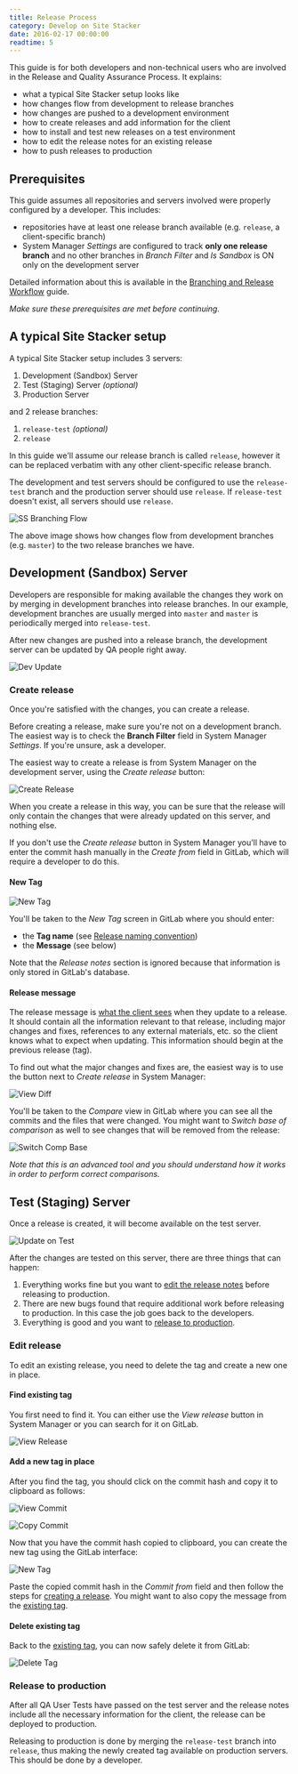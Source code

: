 ```yaml
---
title: Release Process
category: Develop on Site Stacker
date: 2016-02-17 00:00:00
readtime: 5
---
```


This guide is for both developers and non-technical users who are involved in the Release and Quality Assurance Process. It explains:

- what a typical Site Stacker setup looks like
- how changes flow from development to release branches
- how changes are pushed to a development environment
- how to create releases and add information for the client
- how to install and test new releases on a test environment
- how to edit the release notes for an existing release
- how to push releases to production

## Prerequisites

This guide assumes all repositories and servers involved were properly configured by a developer. This includes:

- repositories have at least one release branch available (e.g. `release`, a client-specific branch)
- System Manager *Settings* are configured to track **only one release branch** and no other branches in *Branch Filter* and *Is Sandbox* is ON only on the development server

Detailed information about this is available in the [Branching and Release Workflow](branching-and-release-workflow) guide.

*Make sure these prerequisites are met before continuing.*

## A typical Site Stacker setup

A typical Site Stacker setup includes 3 servers:

1. Development (Sandbox) Server
2. Test (Staging) Server *(optional)*
3. Production Server

and 2 release branches:

1. `release-test` *(optional)*
2. `release`

In this guide we'll assume our release branch is called `release`, however it can be replaced verbatim with any other client-specific release branch.

The development and test servers should be configured to use the `release-test` branch and the production server should use `release`. If `release-test` doesn't exist, all servers should use `release`.

![SS Branching Flow](https://git.sitestacker.com/sitestacker/docs/uploads/56f5d9bc7e64b8a6bc4a021485f2b0a4/SS_Branching_Flow.jpg)

The above image shows how changes flow from development branches (e.g. `master`) to the two release branches we have.

## Development (Sandbox) Server

Developers are responsible for making available the changes they work on by merging in development branches into release branches. In our example, development branches are usually merged into `master` and `master` is periodically merged into `release-test`.

After new changes are pushed into a release branch, the development server can be updated by QA people right away.

![Dev Update](https://git.sitestacker.com/sitestacker/docs/uploads/7ad609a2188e9930159cf07628670642/image.png)

### Create release

Once you're satisfied with the changes, you can create a release.

<important>
Before creating a release, make sure you're not on a development branch. The easiest way is to check the <b>Branch Filter</b> field in System Manager <i>Settings</i>. If you're unsure, ask a developer.
</important>

The easiest way to create a release is from System Manager on the development server, using the *Create release* button:

![Create Release](https://git.sitestacker.com/sitestacker/docs/uploads/625cf92fae65929ef4b9291c26ff0316/create-release.png)

<note>
When you create a release in this way, you can be sure that the release will only contain the changes that were already updated on this server, and nothing else.
</note>

If you don't use the *Create release* button in System Manager you'll have to enter the commit hash manually in the *Create from* field in GitLab, which will require a developer to do this.

#### New Tag

![New Tag](https://git.sitestacker.com/sitestacker/docs/uploads/104e0d42e3e0b2183568090bcff15817/image.png)

You'll be taken to the *New Tag* screen in GitLab where you should enter:

- the **Tag name** (see [Release naming convention](branching-and-release-workflow#release-naming-convention))
- the **Message** (see below)

Note that the *Release notes* section is ignored because that information is only stored in GitLab's database.

#### Release message

The release message is [what the client sees](#test-staging-server) when they update to a release. It should contain all the information relevant to that release, including major changes and fixes, references to any external materials, etc. so the client knows what to expect when updating. This information should begin at the previous release (tag).

To find out what the major changes and fixes are, the easiest way is to use the button next to *Create release* in System Manager:

![View Diff](https://git.sitestacker.com/sitestacker/docs/uploads/ec251c4487a07e1c33a3351a4f96f9e9/view-diff.png)

You'll be taken to the *Compare* view in GitLab where you can see all the commits and the files that were changed. You might want to *Switch base of comparison* as well to see changes that will be removed from the release:

![Switch Comp Base](https://git.sitestacker.com/sitestacker/docs/uploads/dc21e46719434003a364b08d7ef4dbb2/switch-comp-base.png)

*Note that this is an advanced tool and you should understand how it works in order to perform correct comparisons.*

## Test (Staging) Server

Once a release is created, it will become available on the test server.

![Update on Test](https://git.sitestacker.com/sitestacker/docs/uploads/51775d2f7094fd15614099f62e934251/image.png)

After the changes are tested on this server, there are three things that can happen:

1. Everything works fine but you want to [edit the release notes](#edit-release) before releasing to production.
2. There are new bugs found that require additional work before releasing to production. In this case the job goes back to the developers.
3. Everything is good and you want to [release to production](#release-to-production).

### Edit release

To edit an existing release, you need to delete the tag and create a new one in place.

#### Find existing tag

You first need to find it. You can either use the *View release* button in System Manager or you can search for it on GitLab.

![View Release](https://git.sitestacker.com/sitestacker/docs/uploads/dc25ccf9ba54471d87c1a364da438ba2/view-release.png)

#### Add a new tag in place

After you find the tag, you should click on the commit hash and copy it to clipboard as follows:

![View Commit](https://git.sitestacker.com/sitestacker/docs/uploads/c8e34d44a86157b3471d781f3f02b14e/view-commit.png)

![Copy Commit](https://git.sitestacker.com/sitestacker/docs/uploads/f03b0fe30a482219f8d58913496248d9/copy-commit.png)

Now that you have the commit hash copied to clipboard, you can create the new tag using the GitLab interface:

![New Tag](https://git.sitestacker.com/sitestacker/docs/uploads/970302efa41df71e70ac2e2c2c8e9374/new-tag.png)

Paste the copied commit hash in the *Commit from* field and then follow the steps for [creating a release](#new-tag). You might want to also copy the message from the [existing tag](#find-existing-tag).

#### Delete existing tag

Back to the [existing tag](#find-existing-tag), you can now safely delete it from GitLab:

![Delete Tag](https://git.sitestacker.com/sitestacker/docs/uploads/0806acfd7b2278ebc028a340bfc6a51f/delete-tag.png)

### Release to production

After all QA User Tests have passed on the test server and the release notes include all the necessary information for the client, the release can be deployed to production.

Releasing to production is done by merging the `release-test` branch into `release`, thus making the newly created tag available on production servers. This should be done by a developer.
